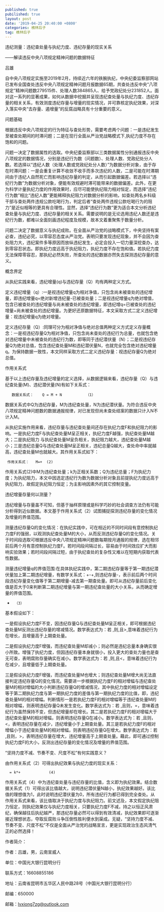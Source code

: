 ```yaml
---
published: true
pubilished: true
layout: post
date: '2019-04-25 20:40:00 +0800'
categories: 樵林后子
tag: 樵林后子
---
```

违纪测量：违纪查处量与执纪力度、违纪存量的现实关系

——解读违反中央八项规定精神问题的数据特征

吕雄

自中央八项规定实施至2019年2月，持续近六年的铁腕执纪，中央纪委监察部网站已发布全国查处违反中央八项规定精神问题月报数据65期，共查处违反中央“八项规定”精神问题数279515件、处理人数384865人、给予党政纪处分231852人。面对这一系列的显著成果，如何从数据中挖掘并呈现违纪查处量与执纪力度、违纪存量的相关关系，有效测度违纪存量与增量的现实情况，并可靠核定执纪效果，对深入落实中央“去存量、遏增量”的反腐战略具有十分重要的意义。

问题基础

根据违反中央八项规定的行为特征与查处形势，需要考虑两个问题：一是违纪发生至被查处期间的时滞问题；二是在现行全面从严治党战略模式下,执纪力度不存在饱和的问题。

问题一决定了数据属性的选取。中央纪委监察部以三类数据属性分别通报违反中央八项规定的数据情况，分别是违纪行为数（问题数）、处理人数、党政纪处分人数。若选择以“违纪人数（处理人数或党政纪处分人数）”为数据分析对象，由于存在时滞问题：一是会重复计算不收敛不收手而多次违纪的人数，二是可能在时滞期间由于违纪人自然死亡而影响违纪存量的判定，从而引起数据偏差。若选择以“违纪行为数”为数据分析对象，便能有效规避时滞可能带来的数据偏差。此外，在更为科学计量执纪力度的作用效果时，应尽可能使执纪阻力相对恒定，而选择“违纪行为数”相比“违纪人数”更能稀释执纪阻力对数据分析的影响，如查处两名乡科级干部与查处两件违规公款吃喝行为，判定后者“查处两件违规公款吃喝行为的阻力”是近似相等的更具有合理性。显然，选择“违纪行为数”更为适合本文分析违纪查处量与执纪力度、违纪存量的相关关系。需要说明的是无论选用违纪人数还是违纪行为数，都难以全面刻画违纪程度及规模，故本文着重聚焦于数量分析。

问题二决定了数据意义与执纪成败。在全面从严治党的战略模式下，中央坚持有案必查，违纪必究，以零容忍态度从严治党。表明只要发现违纪现象，并不会因为查处阻力大，违纪案件多等原因而放纵违纪发生，必定会投入一切力量深挖查办，达到零容忍状态。即执纪力度远高于执纪阻力，执纪力度不存在饱和值。若执纪力度无法保障零容忍，那执纪必然失败，所查处的违纪数据亦然失去探测违纪存量的意义。

概念界定

从执纪实践来看，违纪增量(q)与违纪存量（Q）均有两种定义方式。

定义违纪增量（q）:一是视违纪增量q为相对净值，只包含尚未被查处的违纪增量，即违纪增量q=绝对新增违纪量-已被查处量；二是视违纪增量q为绝对增值，包含已被查处的违纪增量与尚未被查处的违纪增量，即违纪增q=已被查处的违纪增量+尚未被查处的违纪增量。为更好还原数据特征，本文采取方式二定义违纪增量：视违纪增量q为绝对增量。

定义违纪存量（Q）:同理可分为相对净值与绝对总值两种定义方式定义存量概念：一是视违纪存量Q为相对净值，只包含尚未查处的违纪行为总量，也就包含绝对违纪增量中未被查处的违纪行为数，即等同于违纪潜伏量（N）；二是视违纪存量Q为绝对总值，包含违纪查处量M和违纪潜伏量N，也就完全包含绝对违纪增量q。为保持数据一致性，本文同样采取方式二定义违纪存量：视违纪存量Q为绝对总值。

作用关系式

基于以上违纪存量及违纪增量的定义选择，从数据逻辑来看，违纪存量（Q）与违纪查处量(M)、违纪潜伏量(N)有如下关系式：

       数据关系式：    Q = M + N           （1）

数据关系式中Q为违纪存量，M为违纪查处量，N为违纪潜伏量。为符合违反中央八项规定精神问题数的数据通报规律，对已发现但尚未查处结案的数据只计入N不计入M。

从执纪实施作用来看，违纪存量与违纪查处量间还存在执纪力度F和执纪阻力的影响。一是执纪力度F与执纪查处量M呈正相关，执纪力度F越强，执纪查处量M越大；二是执纪阻力 与执纪查处量M呈负相关，执纪阻力越大，违纪查处量M越小；三是违纪总量Q与违纪查处量M呈正相关，违纪总量Q越大，查处命中率就越高，违纪查处量M也就越大。其作用关系式如下：

     作用关系式：   M=+  (2)

作用关系式(2)中M为违纪查处量；k为正相关系数；Q为违纪总量；F为执纪力度；为执纪阻力，本文中因选定违纪行为数为数据分析对象且前提执纪力度远高于执纪阻力，故假定执纪阻力恒定；为主影响因素外的其它控制变量。

违纪增量存量何以测量？

违纪增量与存量虽不可知，但基于抽样原理或是科学巧妙的社会调查方法仍有可能分析得到近似数据。本文基于作用关系式（2）试图捕捉探测违纪存量的变化情况及增量的界值范围。

测量违纪存量Q的变化情况：在执纪实践中，可在相近的不同时间段有意控制执纪力度F的强弱，以观测执纪查处量M的大小，从而反测违纪存量Q的变化情况。关于时间段选取可根据违反中央八项规定精神问题数每期按月通报的规律，选在相邻前后两个月有意控制执纪力度F。若时间段间隔过长，容易由于时间效应扩大而影响实验效果；若时间段间隔过短，由于执纪查处的复杂性又难以在短期内获取代表性数据。

测量违纪增量q的界值范围:在具体执纪实践中，第二期违纪存量等于第一期违纪潜伏量加上第二期违纪增量，有数学关系式：+-+,则违纪存量-，表示前后两个时间段违纪存量变化值等于第二期增量-减去第一期查处量。即可从违纪存量前后变化值是否大于0来判断第二期违纪增量与第一期违纪查处量的大小关系，从而确定增量的界值范围。

-      （3）

基本假设如下：

一是假设执纪力度F不变，因违纪存量Q与违纪查处量M呈正相关，即可根据违纪查处量M反测出违纪存量的增减情况。数学表达式为：若 ,则,且>,意味着违纪行为在增长，且增量高于上期查处量。

二是假设执纪力度F增强，而违纪查处量M却减小；则必然是违纪总量本身确实很小所致。增强了执纪力度，但因违纪存量本身就很小，投入更大的查处力量也是查无可查，表明腐败存量确实在减小。数学表达式为：若 ,则,且<，意味着违纪行为在减少，且增量低于上期查处量。

三是假设执纪力度F增强，而违纪查处量M也增大；则违纪查处量M增大尚无法直接判定违纪存量Q的变化情况。需要进一步根据执纪力度F的相对增幅与违纪查处量M的相对增幅的大小判断违纪存量Q的增减情况，其中执纪力度的相对增幅设定等于第二期执纪力度与第一期执纪力度的差值与第一期执纪力度的比值，即，违纪查处量M的相对增幅。判断情形一是若执纪力度F的相对增幅等于违纪查处量M的相对增幅，则表明违纪存量Q未发生变化。数学表达式为：若 ,且则，=，意味着违纪行为虽然保持不变，但违纪增量却在增长。其二是若执纪力度F的相对增幅大于违纪查处量M的相对增幅，则表明违纪存量Q在减小。数学表达式为：若 ,且则，<，表明违纪存量在减少，违纪增量小于上期查处量。其三是若执纪力度F的相对增幅小于违纪查处量M的相对增幅，则表明违纪存量Q在增大。数学表达式为：若 ,且则，>，表明违纪存量在增大，违纪增量高于上期查处量。藉此，即可通过控制执纪力度F的大小，反测出违纪存量的变化情况及增量的界值范围。

“坚持力度不减、节奏不变、尺度不松”有何实践意义？

由作用关系式（2）可得出执纪效果与执纪力度的现实关系：

      = k*+             (4)

作用关系式（4）中为违纪查处量与违纪存量的比值，含义即为执纪效果。结合数据关系式（1）可得出该比值越大，说明违纪潜伏量N越小，执纪效果越好。该比值的理想值为1，此时说明违纪潜伏量为0，所有违纪行为都已得到完全查处。从作用关系式来看，该比值取决于执纪力度与执纪阻力。前文述及，本文假定执纪阻力恒定，则执纪效果仅与执纪力度相关，只要执纪力度F不减，持之以恒正风肃纪，确保越往后执纪越严，那违纪存量必然可以得到有效清减，执纪效果即可逐渐接近理想状态，夺取反腐败斗争压倒性胜利便水到渠成。无疑，“坚持力度不减、节奏不变、尺度不松”不仅是全面从严治党的战略宣言，更是实现政治生态风清气正的必然选择！

 

 

作者简介：

作者：吕雄，男，云南宣威人

单位：中国光大银行昆明分行

联系方式：16608855186

地址：云南省昆明市五华区人民中路28号（中国光大银行昆明分行）

邮编：650000

邮箱：lvxiong7zg@outlook.com
